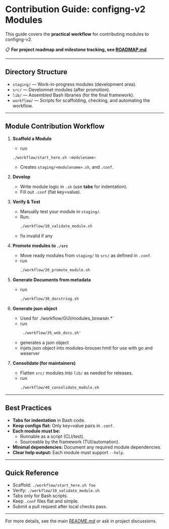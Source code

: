 # Contribution Guide: configng-v2 Modules

This guide covers the **practical workflow** for contributing modules to configng-v2.  

📋 **For project roadmap and milestone tracking, see [ROADMAP.md](../ROADMAP.md)**  

---

## Directory Structure

- `staging/` — Work-in-progress modules (development area).
- `src/` — Develomnet modules (after promotion).
- `lib/` — Assembled Bash libraries (for the final framework).
- `workflow/` — Scripts for scaffolding, checking, and automating the workflow.

---

## Module Contribution Workflow

1. **Scaffold a Module**
   - run
   ```sh
   ./workflow/start_here.sh <modulename>
   ```
   - Creates `staging/<modulename>.sh`, and `.conf`.

3. **Develop**
   - Write module logic in `.sh` (use **tabs** for indentation).
   - Fill out `.conf` (flat key=value).

4. **Verify & Test**
   - Manually test your module in `staging/`.
   - Run:
     ```sh
     ./workflow/10_validate_module.sh
     ```
   - fix invalid if any
     
5. **Promote modules to `./src`**
   - Move ready modules from `staging/` to `src/` as defined in `.conf`.
   - run
     ```sh
     ./workflow/20_promote_module.sh
     ```
6. **Generate Documents from metadata**
   - run
     ```sh
     ./workflow/30_docstring.sh
     ```
7. **Generate json object**
   - Used for ./workflow/GUI/modules_browser.*`
   - run
     ```sh
      ./workflow/35_web_docs.sh"
      ```
   - generates a json object
   - injets json object into modules-brouser.hmtl for use with go and weserver
8. **Consolidate (for maintainers)**
   - Flatten `src/` modules into `lib/` as needed for releases.
   - run
     ```sh
     ./workflow/40_consolidate_module.sh
     ```
---

## Best Practices

- **Tabs for indentation** in Bash code.
- **Keep configs flat:** Only key=value pairs in `.conf`.
- **Each module must be:**
  - Runnable as a script (CLI/test).
  - Sourceable by the framework (TUI/automation).
- **Minimal dependencies:** Document any required module dependencies.
- **Clear help output:** Each module must support `--help`.

---

## Quick Reference

- Scaffold: `./workflow/start_here.sh foo`
- Verify:   `./workflow/10_validate_module.sh`
- Tabs only for Bash scripts.
- Keep `.conf` files flat and simple.
- Submit a pull request after local checks pass.

---

For more details, see the main [README.md](../README.md) or ask in project discussions.
